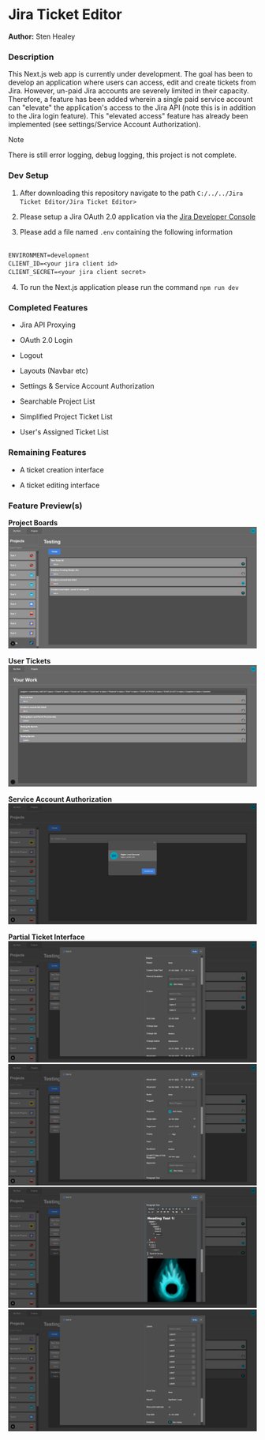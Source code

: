 # Jira Ticket Editor

**Author:** Sten Healey


### **Description**
This Next.js web app is currently under development. The goal has been to develop an application where users can access, edit and create tickets from Jira. However, un-paid Jira accounts are severely limited in their capacity. Therefore, a feature has been added wherein a single paid service account can "elevate" the application's access to the Jira API (note this is in addition to the Jira login feature). This "elevated access" feature has already been implemented (see settings/Service Account Authorization).

> [!Note] 
> There is still error logging, debug logging, this project is not complete.


### **Dev Setup**

1. After downloading this repository navigate to the path `C:/../../Jira Ticket Editor/Jira Ticket Editor>`

2. Please setup a Jira OAuth 2.0 application via the [Jira Developer Console](https://developer.atlassian.com/console/myapps/)

3. Please add a file named `.env` containing the following information

```txt

ENVIRONMENT=development
CLIENT_ID=<your jira client id>
CLIENT_SECRET=<your jira client secret>

```

4. To run the Next.js application please run the command `npm run dev`


### **Completed Features**

- Jira API Proxying

- OAuth 2.0 Login

- Logout

- Layouts (Navbar etc)

- Settings & Service Account Authorization

- Searchable Project List

- Simplified Project Ticket List

- User's Assigned Ticket List

### **Remaining Features**

- A ticket creation interface

- A ticket editing interface

### **Feature Preview(s)**

**Project Boards**
![Project Board](docs/Project%20Boards.png)

**User Tickets**
![User Ticket Board](docs/User%20Tickets.png)

**Service Account Authorization**
![Service Account Authorization](docs/Service%20Account%20Authorization.png)

**Partial Ticket Interface**
![Ticket Interface Part 1](docs/Incomplete%20Ticket%20Interface%20Part%201.png)
![Ticket Interface Part 2](docs/Incomplete%20Ticket%20Interface%20Part%202.png)
![Ticket Interface Part 3](docs/Incomplete%20Ticket%20Interface%20Part%203.png)
![Ticket Interface Part 4](docs/Incomplete%20Ticket%20Interface%20Part%204.png)